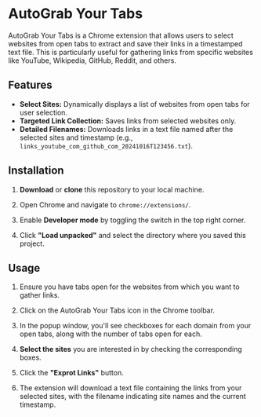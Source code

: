 # AutoGrab Your Tabs

AutoGrab Your Tabs is a Chrome extension that allows users to select websites from open tabs to extract and save their links in a timestamped text file. This is particularly useful for gathering links from specific websites like YouTube, Wikipedia, GitHub, Reddit, and others.

## Features

- **Select Sites:** Dynamically displays a list of websites from open tabs for user selection.
- **Targeted Link Collection:** Saves links from selected websites only.
- **Detailed Filenames:** Downloads links in a text file named after the selected sites and timestamp (e.g., `links_youtube_com_github_com_20241016T123456.txt`).

## Installation

1. **Download** or **clone** this repository to your local machine.

2. Open Chrome and navigate to `chrome://extensions/`.

3. Enable **Developer mode** by toggling the switch in the top right corner.

4. Click **"Load unpacked"** and select the directory where you saved this project.

## Usage

1. Ensure you have tabs open for the websites from which you want to gather links.

2. Click on the AutoGrab Your Tabs icon in the Chrome toolbar.

3. In the popup window, you'll see checkboxes for each domain from your open tabs, along with the number of tabs open for each.

4. **Select the sites** you are interested in by checking the corresponding boxes.

5. Click the **"Exprot Links"** button.

6. The extension will download a text file containing the links from your selected sites, with the filename indicating site names and the current timestamp.
